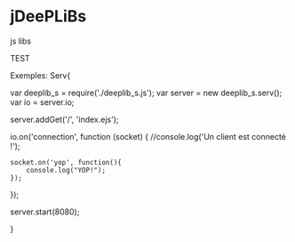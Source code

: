 # jDeePLiBs
js libs

TEST

Exemples:
Serv{

var deeplib_s = require('./deeplib_s.js');
var server = new deeplib_s.serv();
var io = server.io;

server.addGet('/', 'index.ejs');

io.on('connection', function (socket) {
    //console.log('Un client est connecté !');
    
    socket.on('yop', function(){
        console.log("YOP!"); 
    });
});

server.start(8080);

}
